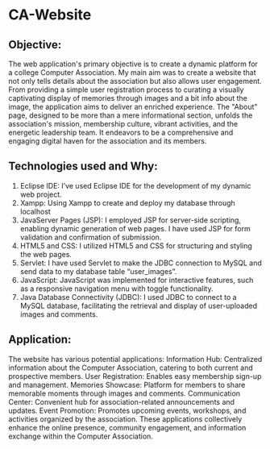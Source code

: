 # CA-Website

## Objective:
The web application's primary objective is to create a dynamic platform for a college Computer Association.
My main aim was to create a website that not only tells details about the association but also allows user
engagement. From providing a simple user registration process to curating a visually captivating display of
memories through images and a bit info about the image, the application aims to deliver an enriched
experience. The "About" page, designed to be more than a mere informational section, unfolds the
association's mission, membership culture, vibrant activities, and the energetic leadership team. It endeavors
to be a comprehensive and engaging digital haven for the association and its members.

## Technologies used and Why:
1. Eclipse IDE: I’ve used Eclipse IDE for the development of my dynamic web project.
2. Xampp: Using Xampp to create and deploy my database through localhost
3. JavaServer Pages (JSP): I employed JSP for server-side scripting, enabling dynamic generation of
web pages. I have used JSP for form validation and confirmation of submission.
4. HTML5 and CSS: I utilized HTML5 and CSS for structuring and styling the web pages.
5. Servlet: I have used Servlet to make the JDBC connection to MySQL and send data to my database
table “user_images”.
6. JavaScript: JavaScript was implemented for interactive features, such as a responsive navigation
menu with toggle functionality.
7. Java Database Connectivity (JDBC): I used JDBC to connect to a MySQL database, facilitating the
retrieval and display of user-uploaded images and comments.

## Application:
The website has various potential applications:
Information Hub: Centralized information about the Computer Association, catering to both current and
prospective members.
User Registration: Enables easy membership sign-up and management.
Memories Showcase: Platform for members to share memorable moments through images and comments.
Communication Center: Convenient hub for association-related announcements and updates.
Event Promotion: Promotes upcoming events, workshops, and activities organized by the association.
These applications collectively enhance the online presence, community engagement, and information
exchange within the Computer Association.
